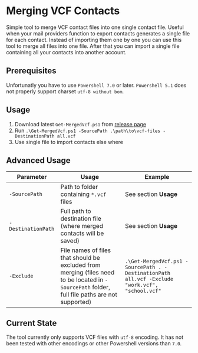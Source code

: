# Merging VCF Contacts

Simple tool to merge VCF contact files into one single contact file. Useful when your mail providers function to export contacts generates a single 
file for each contact. Instead of importing them one by one you can use this tool to merge all files into one file. After that you can import
a single file containing all your contacts into another account.

## Prerequisites

Unfortunatly you have to use `Powershell 7.0` or later. `Powershell 5.1` does not properly support charset `utf-8 without bom`.

## Usage

1. Download latest `Get-MergedVcf.ps1` from [release page](https://github.com/iodar/ps-vcf-merger/releases)
2. Run `.\Get-MergedVcf.ps1 -SourcePath .\path\to\vcf-files -DestinationPath all.vcf`
3. Use single file to import contacts else where

## Advanced Usage

| Parameter          | Usage                                                                                                                                          | Example                                                                                        |
| ------------------ | ---------------------------------------------------------------------------------------------------------------------------------------------- | ---------------------------------------------------------------------------------------------- |
| `-SourcePath`      | Path to folder containing `*.vcf` files                                                                                                        | See section **Usage**                                                                          |
| `-DestinationPath` | Full path to destination file (where merged contacts will be saved)                                                                            | See section **Usage**                                                                          |
| `-Exclude`         | File names of files that should be excluded from merging (files need to be located in `-SourcePath` folder, full file paths are not supported) | `.\Get-MergedVcf.ps1 -SourcePath . -DestinationPath all.vcf -Exclude "work.vcf", "school.vcf"` |

## Current State

The tool currently only supports VCF files with `utf-8` encoding. It has not been tested with other encodings or other Powershell versions than `7.0`.